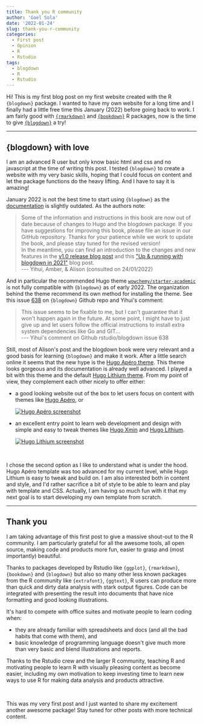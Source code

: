 ```yaml
---
title: Thank you R community
author: 'Gael Sola'
date: '2022-01-24'
slug: thank-you-r-community
categories:
  - First post
  - Opinion
  - R
  - Rstudio
tags:
  - blogdown
  - R
  - Rstudio
---
```


<span class="first-letter">H</span>i! This is my first blog post on my first website created with the R `{blogdown}` package. I wanted to have my own website for a long time and I finally had a little free time this January (2022) before going back to work. I am fairly good with [`{rmarkdown}`](https://rmarkdown.rstudio.com/) and [`{bookdown}`](https://bookdown.org/yihui/bookdown/) R packages, now is the time to give [`{blogdown}`](https://bookdown.org/yihui/blogdown/) a try!


<hr> 

## {blogdown} with love

I am an advanced R user but only know basic html and css and no javascript at the time of writing this post. I tested `{blogdown}` to create a website with my very basic skills, hoping that I could focus on content and let the package functions do the heavy lifting. And I have to say it is amazing! 

January 2022 is not the best time to start using `{blogdown}` as the [documentation](https://bookdown.org/yihui/blogdown/) is slightly outdated. As the authors note:

> Some of the information and instructions in this book are now out of date because of changes to Hugo and the blogdown package. If you have suggestions for improving this book, please file an issue in our GitHub repository. Thanks for your patience while we work to update the book, and please stay tuned for the revised version!  
> In the meantime, you can find an introduction to the changes and new features in the [v1.0 release blog post](https://www.rstudio.com/blog/blogdown-v1.0/) and this ["Up & running with blogdown in 2021"](https://www.apreshill.com/blog/2020-12-new-year-new-blogdown/) blog post.  
> --- Yihui, Amber, & Alison (consulted on 24/01/2022)

And in particular the recommended Hugo theme [`wowchemy/starter-academic`](https://github.com/wowchemy/starter-hugo-academic) is not fully compatible with `{blogdown}` as of early 2022. The organization behind the theme recommend its own method for installing the theme. See this issue [638](https://github.com/rstudio/blogdown/issues/638) on `{blogdown}` Github repo and Yihui's comment:

> This issue seems to be fixable to me, but I can't guarantee that it won't happen again in the future. At some point, I might have to just give up and let users follow the official instructions to install extra system dependencies like Go and GIT...  
> --- Yihui's comment on Github rstudio/blogdown issue 638 

Still, most of Alison's post and the blogdown book were very relevant and a good basis for learning `{blogdown}` and make it work. After a little search online it seems that the new hype is the [Hugo Apéro theme](https://github.com/hugo-apero). This theme looks gorgeous and its documentation is already well advanced. I played a bit with this theme and the default [Hugo Lithium theme](https://github.com/yihui/hugo-lithium). From my point of view, they complement each other nicely to offer either:

- a good looking website out of the box to let users focus on content with themes like [Hugo Apéro](https://github.com/hugo-apero), or
  
  <div class="post-img"> 
    <a href="https://hugo-apero.netlify.app/">
      <img src="/images/post-images/hugo-apero.png" alt="Hugo Apéro screenshot">
    </a>
  </div>
  
- an excellent entry point to learn web development and design with simple and easy to tweak themes like [Hugo Xmin](https://github.com/yihui/hugo-xmin) and [Hugo Lithium](https://github.com/yihui/hugo-lithium). 

  <div class="post-img"> 
    <a href="https://github.com/yihui/hugo-lithium">
      <img src="/images/post-images/hugo-lithium.png" alt="Hugo Lithium screenshot">
    </a>
  </div>

<br>

I chose the second option as I like to understand what is under the hood. Hugo Apéro template was too advanced for my current level, while Hugo Lithium is easy to tweak and build on. I am also interested both in content and style, and I'd rather sacrifice a bit of style to be able to learn and play with template and CSS. Actually, I am having so much fun with it that my next goal is to start developing my own template from scratch.


<hr>

## Thank you

I am taking advantage of this first post to give a massive shout-out to the R community. I am particularly grateful for all the awesome tools, all open source, making code and products more fun, easier to grasp and (most importantly) beautiful. 

Thanks to packages developed by Rstudio like `{ggplot}`, `{rmarkdown}`, `{bookdown}` and `{blogdown}` but also so many other less known packages from the R community like `{extrafont}`, `{ggtext}`, R users can produce more than quick and dirty data analysis with stark output figures. Code can be integrated with presenting the result into documents that have nice formatting and good looking illustrations.   

It's hard to compete with office suites and motivate people to learn coding when:

- they are already familiar with spreadsheets and docs (and all the bad habits that come with them), and 
- basic knowledge of programming language doesn't give much more than very basic and blend illustrations and reports.

Thanks to the Rstudio crew and the larger R community, teaching R and motivating people to learn R with visually pleasing content as become easier, including my own motivation to keep investing time to learn new ways to use R for making data analysis and products attractive. 


<br>


This was my very first post and I just wanted to share my excitement another awesome package! Stay tuned for other posts with more technical content.  
